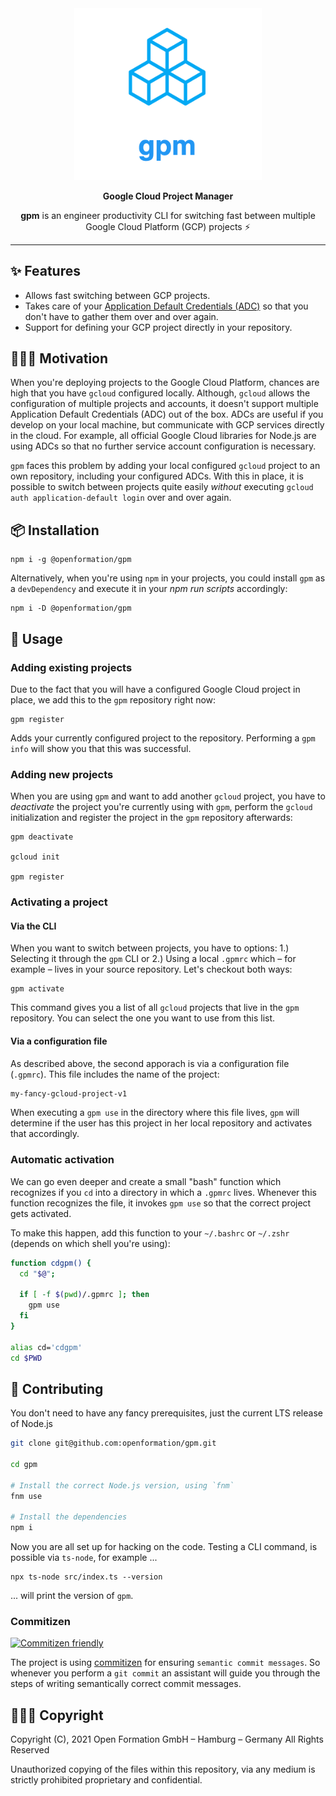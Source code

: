 <div align="center">
    <img src="docs/logo.png" width="300" />

<strong>Google Cloud Project Manager</strong>

<p><strong>gpm</strong> is an engineer productivity CLI for switching fast between multiple Google Cloud Platform (GCP) projects ⚡️</p>

</div>

<hr />

## ✨ Features

- Allows fast switching between GCP projects.
- Takes care of your [Application Default Credentials (ADC)](https://cloud.google.com/sdk/gcloud/reference/auth/application-default) so that you don't have to gather them over and over again.
- Support for defining your GCP project directly in your repository.

## 🏃🏽‍♀️ Motivation

When you're deploying projects to the Google Cloud Platform, chances are high that you have `gcloud` configured locally. Although, `gcloud` allows the configuration of multiple projects and accounts, it doesn't support multiple Application Default Credentials (ADC) out of the box. ADCs are useful if you develop on your local machine, but communicate with GCP services directly in the cloud. For example, all official Google Cloud libraries for Node.js are using ADCs so that no further service account configuration is necessary.

`gpm` faces this problem by adding your local configured `gcloud` project to an own repository, including your configured ADCs. With this in place, it is possible to switch between projects quite easily _without_ executing `gcloud auth application-default login` over and over again.

## 📦 Installation

```
npm i -g @openformation/gpm
```

Alternatively, when you're using `npm` in your projects, you could install `gpm` as a `devDependency` and execute it in your _npm run scripts_ accordingly:

```
npm i -D @openformation/gpm
```

## 🔧 Usage

### Adding existing projects

Due to the fact that you will have a configured Google Cloud project in place, we add this to the `gpm` repository right now:

```
gpm register
```

Adds your currently configured project to the repository. Performing a `gpm info` will show you that this was successful.

### Adding new projects

When you are using `gpm` and want to add another `gcloud` project, you have to _deactivate_ the project you're currently using with `gpm`, perform the `gcloud` initialization and register the project in the `gpm` repository afterwards:

```
gpm deactivate

gcloud init

gpm register
```

### Activating a project

#### Via the CLI

When you want to switch between projects, you have to options: 1.) Selecting it through the `gpm` CLI or 2.) Using a local `.gpmrc` which – for example – lives in your source repository. Let's checkout both ways:

```
gpm activate
```

This command gives you a list of all `gcloud` projects that live in the `gpm` repository. You can select the one you want to use from this list.

#### Via a configuration file

As described above, the second apporach is via a configuration file (`.gpmrc`). This file includes the name of the project:

```bash
my-fancy-gcloud-project-v1
```

When executing a `gpm use` in the directory where this file lives, `gpm` will determine if the user has this project in her local repository and activates that accordingly.

### Automatic activation

We can go even deeper and create a small "bash" function which recognizes if you `cd` into a directory in which a `.gpmrc` lives. Whenever this function recognizes the file, it invokes `gpm use` so that the correct project gets activated.

To make this happen, add this function to your `~/.bashrc` or `~/.zshr` (depends on which shell you're using):

```bash
function cdgpm() {
  cd "$@";

  if [ -f $(pwd)/.gpmrc ]; then
    gpm use
  fi
}

alias cd='cdgpm'
cd $PWD
```

## 🎨 Contributing

You don't need to have any fancy prerequisites, just the current LTS release of Node.js

```bash
git clone git@github.com:openformation/gpm.git

cd gpm

# Install the correct Node.js version, using `fnm`
fnm use

# Install the dependencies
npm i
```

Now you are all set up for hacking on the code. Testing a CLI command, is possible via `ts-node`, for example ...

```
npx ts-node src/index.ts --version
```

... will print the version of `gpm`.

### Commitizen

[![Commitizen friendly](https://img.shields.io/badge/commitizen-friendly-brightgreen.svg)](http://commitizen.github.io/cz-cli/)

The project is using [commitizen](https://github.com/commitizen/cz-cli) for ensuring `semantic commit messages`. So whenever you perform a `git commit` an assistant will guide you through the steps of writing semantically correct commit messages.

## 👩🏽‍⚖️ Copyright

Copyright (C), 2021 Open Formation GmbH – Hamburg – Germany All Rights Reserved

Unauthorized copying of the files within this repository, via any medium is strictly prohibited proprietary and confidential.
